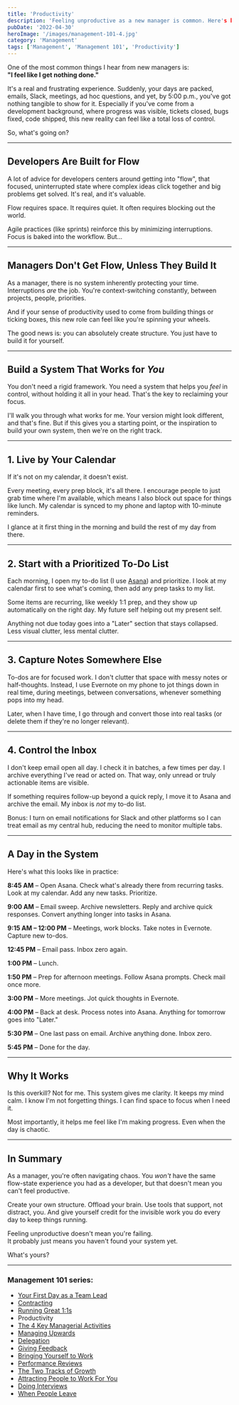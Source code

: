 ```yaml
---
title: 'Productivity'
description: 'Feeling unproductive as a new manager is common. Here's how to create structure, calm the chaos, and reclaim your sense of progress.'
pubDate: '2022-04-30'
heroImage: '/images/management-101-4.jpg'
category: 'Management'
tags: ['Management', 'Management 101', 'Productivity']
---
```



One of the most common things I hear from new managers is:  
**"I feel like I get nothing done."**

It's a real and frustrating experience. Suddenly, your days are packed, emails, Slack, meetings, ad hoc questions, and yet, by 5:00 p.m., you've got nothing tangible to show for it. Especially if you've come from a development background, where progress was visible, tickets closed, bugs fixed, code shipped, this new reality can feel like a total loss of control.

So, what's going on?

---

## Developers Are Built for Flow

A lot of advice for developers centers around getting into "flow", that focused, uninterrupted state where complex ideas click together and big problems get solved. It's real, and it's valuable. 

Flow requires space. It requires quiet. It often requires blocking out the world.

Agile practices (like sprints) reinforce this by minimizing interruptions. Focus is baked into the workflow. But…

---

## Managers Don't Get Flow, Unless They Build It

As a manager, there is no system inherently protecting your time. Interruptions *are* the job. You're context-switching constantly, between projects, people, priorities.

And if your sense of productivity used to come from building things or ticking boxes, this new role can feel like you're spinning your wheels.

The good news is: you can absolutely create structure. You just have to build it for yourself.

---

## Build a System That Works for *You*

You don't need a rigid framework. You need a system that helps you *feel* in control, without holding it all in your head. That's the key to reclaiming your focus.

I'll walk you through what works for me. Your version might look different, and that's fine. But if this gives you a starting point, or the inspiration to build your own system, then we're on the right track.

---

## 1. Live by Your Calendar

If it's not on my calendar, it doesn't exist.

Every meeting, every prep block, it's all there. I encourage people to just grab time where I'm available, which means I also block out space for things like lunch. My calendar is synced to my phone and laptop with 10-minute reminders.

I glance at it first thing in the morning and build the rest of my day from there.

---

## 2. Start with a Prioritized To-Do List

Each morning, I open my to-do list (I use [Asana](https://asana.com/)) and prioritize. I look at my calendar first to see what's coming, then add any prep tasks to my list.

Some items are recurring, like weekly 1:1 prep, and they show up automatically on the right day. My future self helping out my present self.

Anything not due today goes into a "Later" section that stays collapsed. Less visual clutter, less mental clutter.

---

## 3. Capture Notes Somewhere Else

To-dos are for focused work. I don't clutter that space with messy notes or half-thoughts. Instead, I use Evernote on my phone to jot things down in real time, during meetings, between conversations, whenever something pops into my head.

Later, when I have time, I go through and convert those into real tasks (or delete them if they're no longer relevant).

---

## 4. Control the Inbox

I don't keep email open all day. I check it in batches, a few times per day. I archive everything I've read or acted on. That way, only unread or truly actionable items are visible.

If something requires follow-up beyond a quick reply, I move it to Asana and archive the email. My inbox is *not* my to-do list.

Bonus: I turn on email notifications for Slack and other platforms so I can treat email as my central hub, reducing the need to monitor multiple tabs.

---

## A Day in the System

Here's what this looks like in practice:

**8:45 AM** – Open Asana. Check what's already there from recurring tasks. Look at my calendar. Add any new tasks. Prioritize.

**9:00 AM** – Email sweep. Archive newsletters. Reply and archive quick responses. Convert anything longer into tasks in Asana.

**9:15 AM – 12:00 PM** – Meetings, work blocks. Take notes in Evernote. Capture new to-dos.

**12:45 PM** – Email pass. Inbox zero again.

**1:00 PM** – Lunch.

**1:50 PM** – Prep for afternoon meetings. Follow Asana prompts. Check mail once more.

**3:00 PM** – More meetings. Jot quick thoughts in Evernote.

**4:00 PM** – Back at desk. Process notes into Asana. Anything for tomorrow goes into "Later."

**5:30 PM** – One last pass on email. Archive anything done. Inbox zero.

**5:45 PM** – Done for the day.

---

## Why It Works

Is this overkill? Not for me. This system gives me clarity. It keeps my mind calm. I know I'm not forgetting things. I can find space to focus when I need it.

Most importantly, it helps me feel like I'm making progress. Even when the day is chaotic.

---

## In Summary

As a manager, you're often navigating chaos. You *won't* have the same flow-state experience you had as a developer, but that doesn't mean you can't feel productive.

Create your own structure. Offload your brain. Use tools that support, not distract, you. And give yourself credit for the invisible work you do every day to keep things running.

Feeling unproductive doesn't mean you're failing.  
It probably just means you haven't found your system yet.

What's yours?

---

### Management 101 series:

- [Your First Day as a Team Lead](/blog/management-101-your-first-day-as-a-team-lead/)
- [Contracting](/blog/management-101-contracting/)
- [Running Great 1:1s](/blog/management-101-one-on-ones/)
- Productivity
- [The 4 Key Managerial Activities](/blog/management-101-4-key-managerial-activities/)
- [Managing Upwards](/blog/management-101-managing-upwards/)
- [Delegation](/blog/management-101-delegation/)
- [Giving Feedback](/blog/management-101-giving-feedback/)
- [Bringing Yourself to Work](/blog/management-101-bringing-yourself-to-work/)
- [Performance Reviews](/blog/management-101-performance-reviews/)
- [The Two Tracks of Growth](/blog/management-101-two-tracks-of-growth/)
- [Attracting People to Work For You](/blog/management-101-attracting-people-to-work-for-you/)
- [Doing Interviews](/blog/management-101-doing-interviews/)
- [When People Leave](/blog/management-101-when-people-leave/)